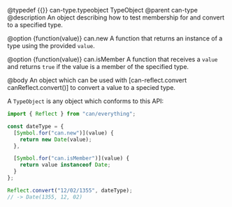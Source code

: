 @typedef {{}} can-type.typeobject TypeObject
@parent can-type
@description An object describing how to test membership for and convert to a specified type.

@option {function(value)} can.new A function that returns an instance of a type using the provided `value`.

@option {function(value)} can.isMember A function that receives a `value` and returns `true` if the value is a member of the specified type.

@body An object which can be used with [can-reflect.convert canReflect.convert()] to convert a value to a specied type.

A `TypeObject` is any object which conforms to this API:

```js
import { Reflect } from "can/everything";

const dateType = {
  [Symbol.for("can.new")](value) {
    return new Date(value);
  },

  [Symbol.for("can.isMember")](value) {
    return value instanceof Date;
  }
};

Reflect.convert("12/02/1355", dateType);
// -> Date(1355, 12, 02)
```
